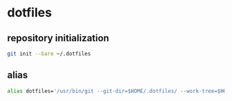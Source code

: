 # dotfiles

## repository initialization

```bash
git init --bare ~/.dotfiles
```

## alias

```bash
alias dotfiles='/usr/bin/git --git-dir=$HOME/.dotfiles/ --work-tree=$HOME'
```
